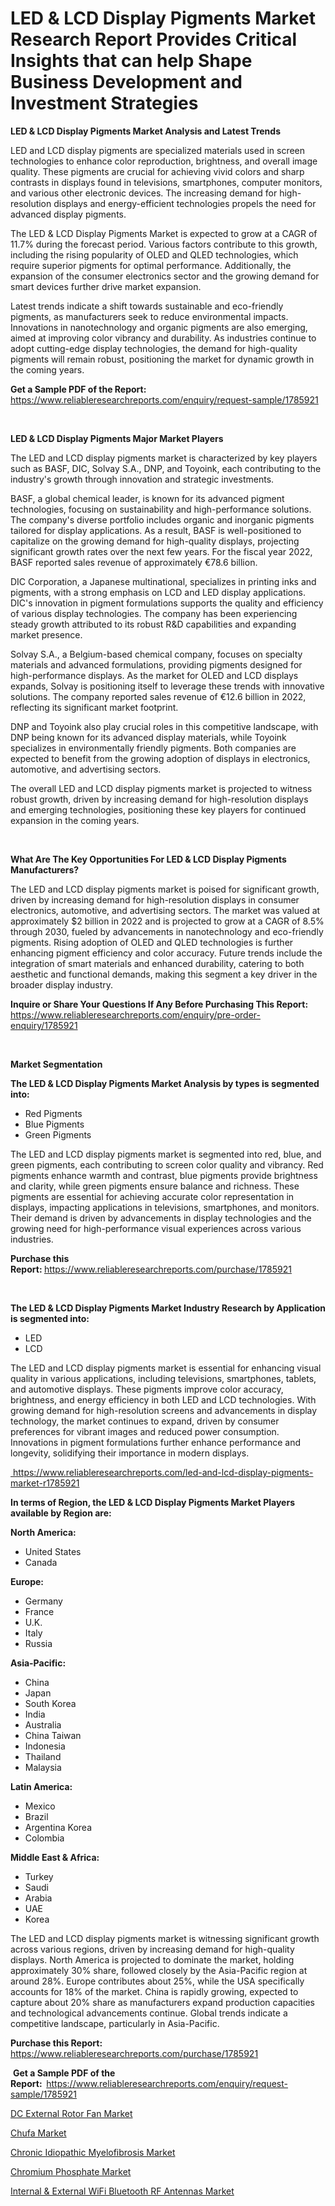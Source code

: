 <p><h1>LED & LCD Display Pigments Market Research Report Provides Critical Insights that can help Shape Business Development and Investment Strategies</h1></p><p><strong>LED & LCD Display Pigments Market Analysis and Latest Trends</strong></p>
<p><p>LED and LCD display pigments are specialized materials used in screen technologies to enhance color reproduction, brightness, and overall image quality. These pigments are crucial for achieving vivid colors and sharp contrasts in displays found in televisions, smartphones, computer monitors, and various other electronic devices. The increasing demand for high-resolution displays and energy-efficient technologies propels the need for advanced display pigments.</p><p>The LED & LCD Display Pigments Market is expected to grow at a CAGR of 11.7% during the forecast period. Various factors contribute to this growth, including the rising popularity of OLED and QLED technologies, which require superior pigments for optimal performance. Additionally, the expansion of the consumer electronics sector and the growing demand for smart devices further drive market expansion. </p><p>Latest trends indicate a shift towards sustainable and eco-friendly pigments, as manufacturers seek to reduce environmental impacts. Innovations in nanotechnology and organic pigments are also emerging, aimed at improving color vibrancy and durability. As industries continue to adopt cutting-edge display technologies, the demand for high-quality pigments will remain robust, positioning the market for dynamic growth in the coming years.</p></p>
<p><strong>Get a Sample PDF of the Report:&nbsp;</strong> <a href="https://www.reliableresearchreports.com/enquiry/request-sample/1785921?utm_campaign=3&utm_medium=2&utm_source=Github&utm_content=ia&utm_term=19122024&utm_id=led-lcd-display-pigments">https://www.reliableresearchreports.com/enquiry/request-sample/1785921</a></p>
<p>&nbsp;</p>
<p><strong>LED & LCD Display Pigments Major Market Players</strong></p>
<p><p>The LED and LCD display pigments market is characterized by key players such as BASF, DIC, Solvay S.A., DNP, and Toyoink, each contributing to the industry's growth through innovation and strategic investments.</p><p>BASF, a global chemical leader, is known for its advanced pigment technologies, focusing on sustainability and high-performance solutions. The company's diverse portfolio includes organic and inorganic pigments tailored for display applications. As a result, BASF is well-positioned to capitalize on the growing demand for high-quality displays, projecting significant growth rates over the next few years. For the fiscal year 2022, BASF reported sales revenue of approximately €78.6 billion.</p><p>DIC Corporation, a Japanese multinational, specializes in printing inks and pigments, with a strong emphasis on LCD and LED display applications. DIC's innovation in pigment formulations supports the quality and efficiency of various display technologies. The company has been experiencing steady growth attributed to its robust R&D capabilities and expanding market presence.</p><p>Solvay S.A., a Belgium-based chemical company, focuses on specialty materials and advanced formulations, providing pigments designed for high-performance displays. As the market for OLED and LCD displays expands, Solvay is positioning itself to leverage these trends with innovative solutions. The company reported sales revenue of €12.6 billion in 2022, reflecting its significant market footprint.</p><p>DNP and Toyoink also play crucial roles in this competitive landscape, with DNP being known for its advanced display materials, while Toyoink specializes in environmentally friendly pigments. Both companies are expected to benefit from the growing adoption of displays in electronics, automotive, and advertising sectors.</p><p>The overall LED and LCD display pigments market is projected to witness robust growth, driven by increasing demand for high-resolution displays and emerging technologies, positioning these key players for continued expansion in the coming years.</p></p>
<p>&nbsp;</p>
<p><strong>What Are The Key Opportunities For LED & LCD Display Pigments Manufacturers?</strong></p>
<p><p>The LED and LCD display pigments market is poised for significant growth, driven by increasing demand for high-resolution displays in consumer electronics, automotive, and advertising sectors. The market was valued at approximately $2 billion in 2022 and is projected to grow at a CAGR of 8.5% through 2030, fueled by advancements in nanotechnology and eco-friendly pigments. Rising adoption of OLED and QLED technologies is further enhancing pigment efficiency and color accuracy. Future trends include the integration of smart materials and enhanced durability, catering to both aesthetic and functional demands, making this segment a key driver in the broader display industry.</p></p>
<p><strong>Inquire or Share Your Questions If Any Before Purchasing This Report:</strong> <a href="https://www.reliableresearchreports.com/enquiry/pre-order-enquiry/1785921?utm_campaign=3&utm_medium=2&utm_source=Github&utm_content=ia&utm_term=19122024&utm_id=led-lcd-display-pigments">https://www.reliableresearchreports.com/enquiry/pre-order-enquiry/1785921</a></p>
<p>&nbsp;</p>
<p><strong>Market Segmentation</strong></p>
<p><strong>The LED & LCD Display Pigments Market Analysis by types is segmented into:</strong></p>
<p><ul><li>Red Pigments</li><li>Blue Pigments</li><li>Green Pigments</li></ul></p>
<p><p>The LED and LCD display pigments market is segmented into red, blue, and green pigments, each contributing to screen color quality and vibrancy. Red pigments enhance warmth and contrast, blue pigments provide brightness and clarity, while green pigments ensure balance and richness. These pigments are essential for achieving accurate color representation in displays, impacting applications in televisions, smartphones, and monitors. Their demand is driven by advancements in display technologies and the growing need for high-performance visual experiences across various industries.</p></p>
<p><strong>Purchase this Report:&nbsp;</strong><a href="https://www.reliableresearchreports.com/purchase/1785921?utm_campaign=3&utm_medium=2&utm_source=Github&utm_content=ia&utm_term=19122024&utm_id=led-lcd-display-pigments">https://www.reliableresearchreports.com/purchase/1785921</a></p>
<p>&nbsp;</p>
<p><strong>The LED & LCD Display Pigments Market Industry Research by Application is segmented into:</strong></p>
<p><ul><li>LED</li><li>LCD</li></ul></p>
<p><p>The LED and LCD display pigments market is essential for enhancing visual quality in various applications, including televisions, smartphones, tablets, and automotive displays. These pigments improve color accuracy, brightness, and energy efficiency in both LED and LCD technologies. With growing demand for high-resolution screens and advancements in display technology, the market continues to expand, driven by consumer preferences for vibrant images and reduced power consumption. Innovations in pigment formulations further enhance performance and longevity, solidifying their importance in modern displays.</p></p>
<p><a href="https://www.reliableresearchreports.com/led-and-lcd-display-pigments-market-r1785921?utm_campaign=3&utm_medium=2&utm_source=Github&utm_content=ia&utm_term=19122024&utm_id=led-lcd-display-pigments">&nbsp;https://www.reliableresearchreports.com/led-and-lcd-display-pigments-market-r1785921</a></p>
<p><strong>In terms of Region, the LED & LCD Display Pigments Market Players available by Region are:</strong></p>
<p>
    <p> <strong> North America: </strong>
        <ul>
            <li>United States</li>
            <li>Canada</li>
        </ul>
        </p> 
    <p> <strong> Europe: </strong>
        <ul>
            <li>Germany</li>
            <li>France</li>
            <li>U.K.</li>
            <li>Italy</li>
            <li>Russia</li>
        </ul>
        </p> 
    <p> <strong> Asia-Pacific: </strong>
        <ul>
            <li>China</li>
            <li>Japan</li>
            <li>South Korea</li>
            <li>India</li>
            <li>Australia</li>
            <li>China Taiwan</li>
            <li>Indonesia</li>
            <li>Thailand</li>
            <li>Malaysia</li>
        </ul>
        </p> 
    <p> <strong> Latin America: </strong>
        <ul>
            <li>Mexico</li>
            <li>Brazil</li>
            <li>Argentina Korea</li>
            <li>Colombia</li>
        </ul>
        </p> 
    <p> <strong> Middle East & Africa: </strong>
        <ul>
            <li>Turkey</li>
            <li>Saudi</li>
            <li>Arabia</li>
            <li>UAE</li>
            <li>Korea</li>
        </ul>
    </p>
    </p>
<p><p>The LED and LCD display pigments market is witnessing significant growth across various regions, driven by increasing demand for high-quality displays. North America is projected to dominate the market, holding approximately 30% share, followed closely by the Asia-Pacific region at around 28%. Europe contributes about 25%, while the USA specifically accounts for 18% of the market. China is rapidly growing, expected to capture about 20% share as manufacturers expand production capacities and technological advancements continue. Global trends indicate a competitive landscape, particularly in Asia-Pacific.</p></p>
<p><strong>Purchase this Report: </strong><a href="https://www.reliableresearchreports.com/purchase/1785921?utm_campaign=3&utm_medium=2&utm_source=Github&utm_content=ia&utm_term=19122024&utm_id=led-lcd-display-pigments">https://www.reliableresearchreports.com/purchase/1785921</a></p>
<p>&nbsp;<strong>Get a Sample PDF of the Report:&nbsp;&nbsp;</strong><a href="https://www.reliableresearchreports.com/enquiry/request-sample/1785921?utm_campaign=3&utm_medium=2&utm_source=Github&utm_content=ia&utm_term=19122024&utm_id=led-lcd-display-pigments">https://www.reliableresearchreports.com/enquiry/request-sample/1785921</a></p>
<p><strong></strong></p>
<p><p><a href="https://github.com/gulaimolin/Market-Research-Report-List-6/blob/main/dc-external-rotor-fan-market.md?utm_campaign=3&utm_medium=2&utm_source=Github&utm_content=ia&utm_term=19122024&utm_id=led-lcd-display-pigments">DC External Rotor Fan Market</a></p><p><a href="https://www.linkedin.com/pulse/latest-chufa-market-research-size-share-analysis-projected-0jqic?utm_campaign=3&utm_medium=2&utm_source=Github&utm_content=ia&utm_term=19122024&utm_id=led-lcd-display-pigments">Chufa Market</a></p><p><a href="https://www.linkedin.com/pulse/comprehensive-market-analysis-chronic-idiopathic-myelofibrosis-qzctf?utm_campaign=3&utm_medium=2&utm_source=Github&utm_content=ia&utm_term=19122024&utm_id=led-lcd-display-pigments">Chronic Idiopathic Myelofibrosis Market</a></p><p><a href="https://www.linkedin.com/pulse/report-chromium-phosphate-market-rapid-expansion-cagr-cea3c?utm_campaign=3&utm_medium=2&utm_source=Github&utm_content=ia&utm_term=19122024&utm_id=led-lcd-display-pigments">Chromium Phosphate Market</a></p><p><a href="https://github.com/mauripalmi/Market-Research-Report-List-5/blob/main/internal-external-wifi-bluetooth-rf-antennas-market.md?utm_campaign=3&utm_medium=2&utm_source=Github&utm_content=ia&utm_term=19122024&utm_id=led-lcd-display-pigments">Internal & External WiFi Bluetooth RF Antennas Market</a></p></p>